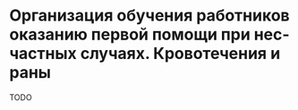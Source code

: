 # Организация обучения работников ока­занию первой помощи при нес­част­ных слу­чаях. Кровотечения и раны

TODO
